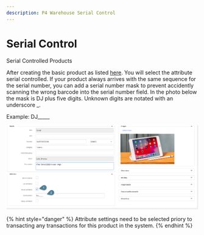 ```yaml
---
description: P4 Warehouse Serial Control
---
```


# Serial Control

Serial Controlled Products

After creating the basic product as listed [here](./). You will select the attribute serial controlled. If your product always arrives with the same sequence for the serial number, you can add a serial number mask to prevent accidently scanning the wrong barcode into the serial number field. In the photo below the mask is DJ plus five digits. Unknown digits are notated with an underscore \_.

Example: DJ\_\_\_\_\_



![P4 Warehouse Serial Number Setup](<../../.gitbook/assets/image (82).png>)

{% hint style="danger" %}
Attribute settings need to be selected priory to transacting any transactions for this product in the system.
{% endhint %}
